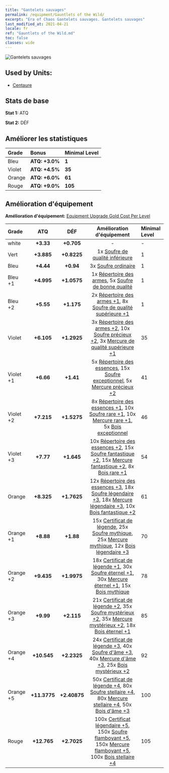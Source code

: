 ```yaml
---
title: "Gantelets sauvages"
permalink: /equipment/Gauntlets of the Wild/
excerpt: "Era of Chaos Gantelets sauvages. Gantelets sauvages"
last_modified_at: 2021-04-21
locale: fr
ref: "Gauntlets of the Wild.md"
toc: false
classes: wide
---
```


  ![Gantelets sauvages](/images/e/e_2013.png)

## Used by Units:

* [Centaure](/fr/units/Centaur/) 


## Stats de base
 **Stat 1:** ATQ

 **Stat 2:** DÉF

## Améliorer les statistiques

  |     Grade    |   Bonus | Minimal Level | 
  |:-------------|:--------|:--------------| 
  | Bleu | **ATQ: +3.0%** | **1** | 
  | Violet | **ATQ: +4.5%** | **35** | 
  | Orange | **ATQ: +6.0%** | **61** | 
  | Rouge | **ATQ: +9.0%** | **105** | 


## Amélioration d'équipement
 **Amélioration d'équipement:** [Equipment Upgrade Gold Cost Per Level](/equipment/EquipmentUpgradeCostPerLevel/) 

  |          Grade      | ATQ | DÉF | Amélioration d'équipement | Minimal Level |
  |:--------------------|:---------:|:---------:|:----------------:|:--------------|
  | white | **+3.33** | **+0.705** | - | - |
  | Vert | **+3.885** | **+0.8225** | 1x [Soufre de qualité inférieure](/fr/Items/mat_3/) | 1 |
  | Bleu | **+4.44** | **+0.94** | 3x [Soufre ordinaire](/fr/Items/mat_9/) | 1 |
  | Bleu +1 | **+4.995** | **+1.0575** | 1x [Répertoire des armes](/fr/Items/mat_18/), 5x [Soufre de bonne qualité](/fr/Items/mat_15/) | 1 |
  | Bleu +2 | **+5.55** | **+1.175** | 2x [Répertoire des armes +1](/fr/Items/mat_25/), 8x [Soufre de qualité supérieure +1](/fr/Items/mat_22/) | 1 |
  | Violet | **+6.105** | **+1.2925** | 3x [Répertoire des armes +2](/fr/Items/mat_32/), 10x [Soufre précieux +2](/fr/Items/mat_29/), 3x [Mercure de qualité supérieure +1](/fr/Items/mat_21/) | 35 |
  | Violet +1 | **+6.66** | **+1.41** | 5x [Répertoire des essences](/fr/Items/mat_39/), 15x [Soufre exceptionnel](/fr/Items/mat_36/), 5x [Mercure précieux +2](/fr/Items/mat_28/) | 41 |
  | Violet +2 | **+7.215** | **+1.5275** | 8x [Répertoire des essences +1](/fr/Items/mat_46/), 10x [Soufre rare +1](/fr/Items/mat_43/), 10x [Mercure rare +1](/fr/Items/mat_42/), 5x [Bois exceptionnel](/fr/Items/mat_34/) | 46 |
  | Violet +3 | **+7.77** | **+1.645** | 10x [Répertoire des essences +2](/fr/Items/mat_53/), 15x [Soufre fantastique +2](/fr/Items/mat_50/), 15x [Mercure fantastique +2](/fr/Items/mat_49/), 8x [Bois rare +1](/fr/Items/mat_41/) | 54 |
  | Orange | **+8.325** | **+1.7625** | 12x [Répertoire des essences +3](/fr/Items/mat_60/), 18x [Soufre légendaire +3](/fr/Items/mat_57/), 18x [Mercure légendaire +3](/fr/Items/mat_56/), 10x [Bois fantastique +2](/fr/Items/mat_48/) | 61 |
  | Orange +1 | **+8.88** | **+1.88** | 15x [Certificat de légende](/fr/Items/mat_67/), 25x [Soufre mythique](/fr/Items/mat_64/), 25x [Mercure mythique](/fr/Items/mat_63/), 12x [Bois légendaire +3](/fr/Items/mat_55/) | 70 |
  | Orange +2 | **+9.435** | **+1.9975** | 18x [Certificat de légende +1](/fr/Items/mat_74/), 30x [Soufre éternel +1](/fr/Items/mat_71/), 30x [Mercure éternel +1](/fr/Items/mat_70/), 15x [Bois mythique](/fr/Items/mat_62/) | 78 |
  | Orange +3 | **+9.99** | **+2.115** | 21x [Certificat de légende +2](/fr/Items/mat_81/), 35x [Soufre mystérieux +2](/fr/Items/mat_78/), 35x [Mercure mystérieux +2](/fr/Items/mat_77/), 18x [Bois éternel +1](/fr/Items/mat_69/) | 85 |
  | Orange +4 | **+10.545** | **+2.2325** | 24x [Certificat de légende +3](/fr/Items/mat_88/), 40x [Soufre d'âme +3](/fr/Items/mat_85/), 40x [Mercure d'âme +3](/fr/Items/mat_84/), 25x [Bois mystérieux +2](/fr/Items/mat_76/) | 92 |
  | Orange +5 | **+11.3775** | **+2.40875** | 50x [Certificat de légende +4](/fr/Items/mat_95/), 80x [Soufre stellaire +4](/fr/Items/mat_92/), 80x [Mercure stellaire +4](/fr/Items/mat_91/), 50x [Bois d'âme +3](/fr/Items/mat_83/) | 100 |
  | Rouge | **+12.765** | **+2.7025** | 100x [Certificat légendaire +5](/fr/Items/mat_102/), 150x [Soufre flamboyant +5](/fr/Items/mat_99/), 150x [Mercure flamboyant +5](/fr/Items/mat_98/), 100x [Bois stellaire +4](/fr/Items/mat_90/) | 105 |

